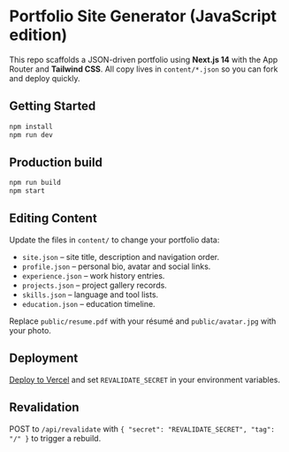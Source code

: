 # Portfolio Site Generator (JavaScript edition)

This repo scaffolds a JSON-driven portfolio using **Next.js 14** with the App Router and **Tailwind CSS**. All copy lives in `content/*.json` so you can fork and deploy quickly.

## Getting Started

```bash
npm install
npm run dev
```

## Production build

```bash
npm run build
npm start
```

## Editing Content

Update the files in `content/` to change your portfolio data:

- `site.json` – site title, description and navigation order.
- `profile.json` – personal bio, avatar and social links.
- `experience.json` – work history entries.
- `projects.json` – project gallery records.
- `skills.json` – language and tool lists.
- `education.json` – education timeline.

Replace `public/resume.pdf` with your résumé and `public/avatar.jpg` with your photo.

## Deployment

[Deploy to Vercel](https://vercel.com/new) and set `REVALIDATE_SECRET` in your environment variables.

## Revalidation

POST to `/api/revalidate` with `{ "secret": "REVALIDATE_SECRET", "tag": "/" }` to trigger a rebuild.
